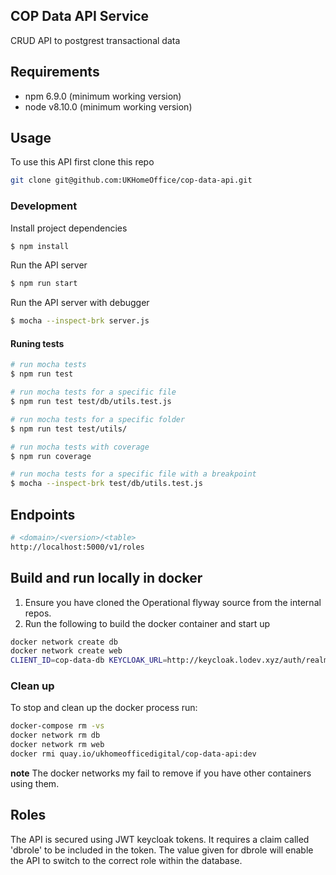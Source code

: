 ## COP Data API Service
CRUD API to postgrest transactional data

## Requirements

* npm 6.9.0 (minimum working version)
* node v8.10.0 (minimum working version)

## Usage
To use this API first clone this repo
```sh
git clone git@github.com:UKHomeOffice/cop-data-api.git
```

### Development
Install project dependencies
```sh
$ npm install
```

Run the API server
```sh
$ npm run start
```

Run the API server with debugger
```sh
$ mocha --inspect-brk server.js
```

#### Runing tests

```sh
# run mocha tests
$ npm run test

# run mocha tests for a specific file
$ npm run test test/db/utils.test.js

# run mocha tests for a specific folder
$ npm run test test/utils/

# run mocha tests with coverage
$ npm run coverage

# run mocha tests for a specific file with a breakpoint
$ mocha --inspect-brk test/db/utils.test.js
```

## Endpoints
```sh
# <domain>/<version>/<table>
http://localhost:5000/v1/roles
```

## Build and run locally in docker

1. Ensure you have cloned the Operational flyway source from the internal repos.
2. Run the following to build the docker container and start up

```bash
docker network create db
docker network create web
CLIENT_ID=cop-data-db KEYCLOAK_URL=http://keycloak.lodev.xyz/auth/realms/dev OPERATIONAL_FLYWAY=/FULL_PATH_TO_FLYWAY_SOURCE/private_operational_flyway docker-compose up
```

### Clean up
To stop and clean up the docker process run:

```bash
docker-compose rm -vs
docker network rm db
docker network rm web
docker rmi quay.io/ukhomeofficedigital/cop-data-api:dev
```

**note** The docker networks my fail to remove if you have other containers using them.

## Roles

The API is secured using JWT keycloak tokens. It requires a claim called 'dbrole' to be included in the token.
The value given for dbrole will enable the API to switch to the correct role within the database.
